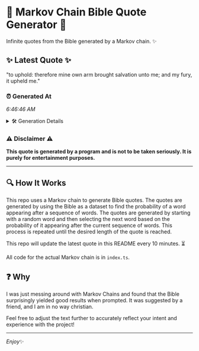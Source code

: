 # 📖 Markov Chain Bible Quote Generator 📖

Infinite quotes from the Bible generated by a Markov chain. ✨

## ✨ Latest Quote ✨
"to uphold: therefore mine own arm brought salvation unto me; and my fury, it upheld me."

### ⏰ Generated At
*6:46:46 AM*

<details>
    <summary>🛠️ Generation Details</summary>
    <p>
        <strong>🌱 Seed:</strong> to<br>
        <strong>🔄 Iterations:</strong> 15<br>
        <strong>📜 Context History:</strong><br>[ to ]: uphold:<br>[ to, uphold: ]: therefore<br>[ to, uphold:, therefore ]: mine<br>[ to, uphold:, therefore, mine ]: own<br>[ to, uphold:, therefore, mine, own ]: arm<br>[ to, uphold:, therefore, mine, own, arm ]: brought<br>[ uphold:, therefore, mine, own, arm, brought ]: salvation<br>[ therefore, mine, own, arm, brought, salvation ]: unto<br>[ mine, own, arm, brought, salvation, unto ]: me;<br>[ own, arm, brought, salvation, unto, me; ]: and<br>[ arm, brought, salvation, unto, me;, and ]: my<br>[ brought, salvation, unto, me;, and, my ]: fury,<br>[ salvation, unto, me;, and, my, fury, ]: it<br>[ unto, me;, and, my, fury,, it ]: upheld<br>[ me;, and, my, fury,, it, upheld ]: me.<br>
    </p>
</details>

### ⚠️ Disclaimer ⚠️
**This quote is generated by a program and is not to be taken seriously. It is purely for entertainment purposes.**

---

## 🔍 How It Works

This repo uses a Markov chain to generate Bible quotes. The quotes are generated by using the Bible as a dataset to find the probability of a word appearing after a sequence of words. The quotes are generated by starting with a random word and then selecting the next word based on the probability of it appearing after the current sequence of words. This process is repeated until the desired length of the quote is reached.

This repo will update the latest quote in this README every 10 minutes. ⏳

All code for the actual Markov chain is in `index.ts`.

## ❓ Why

I was just messing around with Markov Chains and found that the Bible surprisingly yielded good results when prompted. 
It was suggested by a friend, and I am in no way christian.

Feel free to adjust the text further to accurately reflect your intent and experience with the project!

---

*Enjoy*✨
